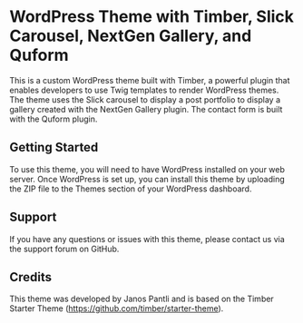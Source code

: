 # WordPress Theme with Timber, Slick Carousel, NextGen Gallery, and Quform

This is a custom WordPress theme built with Timber, a powerful plugin that enables developers to use Twig templates to render WordPress themes. The theme uses the Slick carousel to display a post portfolio to display a gallery created with the NextGen Gallery plugin. The contact form is built with the Quform plugin.

## Getting Started

To use this theme, you will need to have WordPress installed on your web server. Once WordPress is set up, you can install this theme by uploading the ZIP file to the Themes section of your WordPress dashboard.

## Support

If you have any questions or issues with this theme, please contact us via the support forum on GitHub.

## Credits

This theme was developed by Janos Pantli and is based on the Timber Starter Theme (https://github.com/timber/starter-theme).
